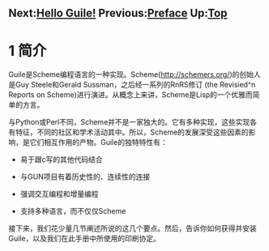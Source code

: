 Next:[Hello Guile!](../02_Hello_Guile/02_Hello_Guile.md) Previous:[Preface](../Preface.md) Up:[Top](../The_Guile_Reference_Manual.md)
-------------------------------------------------------------------------------------------------------------------------------------
<!--
1 Introduction
**************
-->

# 1 简介

<!--
Guile is an implementation of the Scheme programming language.  Scheme
(<http://schemers.org/>) is an elegant and conceptually simple dialect
of Lisp, originated by Guy Steele and Gerald Sussman, and since evolved
by the series of reports known as RnRS (the Revised^n Reports on
Scheme).
-->

Guile是Scheme编程语言的一种实现。Scheme(<http://schemers.org/>)的创始人是Guy Steele和Gerald Sussman，之后经一系列的RnRS修订 (the Revisied^n Reports on Scheme)进行演进。从概念上来讲，Scheme是Lisp的一个优雅而简单的方言。

<!--
   Unlike, for example, Python or Perl, Scheme has no benevolent
dictator.  There are many Scheme implementations, with different
characteristics and with communities and academic activities around
them, and the language develops as a result of the interplay between
these.  Guile’s particular characteristics are that
-->

与Python或Perl不同，Scheme并不是一家独大的。它有多种实现，这些实现各有特征，不同的社区和学术活动其中。所以，Scheme的发展深受这些因素的影响，是它们相互作用的产物。Guile的独特特性有：

<!--
   • it is easy to combine with other code written in C
   • it has a historical and continuing connection with the GNU Project
   • it emphasizes interactive and incremental programming
   • it actually supports several languages, not just Scheme.
-->

  * 易于跟c写的其他代码结合

  * 与GUN项目有着历史性的、连续性的连接

  * 强调交互编程和增量编程

  * 支持多种语言，而不仅仅Scheme

<!--
The next few sections explain what we mean by these points.  The
sections after that cover how you can obtain and install Guile, and the
typographical conventions that we use in this manual.
-->

接下来，我们花少量几节阐述所说的这几个要点。然后，告诉你如何获得并安装Guile，以及我们在此手册中所使用的印刷协定。

